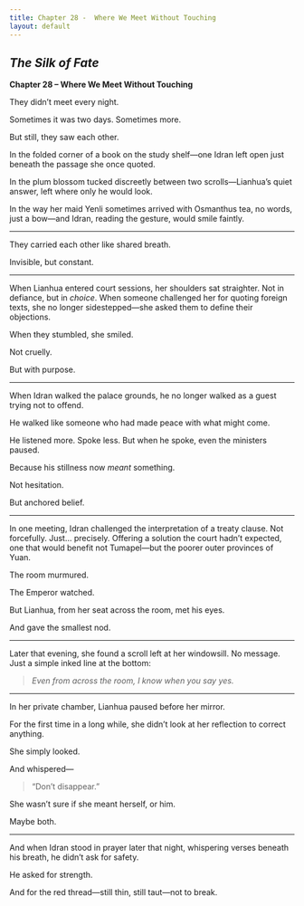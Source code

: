 ```yaml
---
title: Chapter 28 -  Where We Meet Without Touching
layout: default
---
```


## *The Silk of Fate*  
**Chapter 28 – Where We Meet Without Touching**

They didn’t meet every night.

Sometimes it was two days. Sometimes more.

But still, they saw each other.

In the folded corner of a book on the study shelf—one Idran left open just beneath the passage she once quoted.

In the plum blossom tucked discreetly between two scrolls—Lianhua’s quiet answer, left where only he would look.

In the way her maid Yenli sometimes arrived with Osmanthus tea, no words, just a bow—and Idran, reading the gesture, would smile faintly.

---

They carried each other like shared breath.

Invisible, but constant.

---

When Lianhua entered court sessions, her shoulders sat straighter. Not in defiance, but in *choice*. When someone challenged her for quoting foreign texts, she no longer sidestepped—she asked them to define their objections.

When they stumbled, she smiled.

Not cruelly.

But with purpose.

---

When Idran walked the palace grounds, he no longer walked as a guest trying not to offend.

He walked like someone who had made peace with what might come.

He listened more. Spoke less. But when he spoke, even the ministers paused.

Because his stillness now *meant* something.

Not hesitation.

But anchored belief.

---

In one meeting, Idran challenged the interpretation of a treaty clause. Not forcefully. Just… precisely. Offering a solution the court hadn’t expected, one that would benefit not Tumapel—but the poorer outer provinces of Yuan.

The room murmured.

The Emperor watched.

But Lianhua, from her seat across the room, met his eyes.

And gave the smallest nod.

---

Later that evening, she found a scroll left at her windowsill. No message. Just a simple inked line at the bottom:

> *Even from across the room, I know when you say yes.*

---

In her private chamber, Lianhua paused before her mirror.

For the first time in a long while, she didn’t look at her reflection to correct anything.

She simply looked.

And whispered—

> “Don’t disappear.”

She wasn’t sure if she meant herself, or him.

Maybe both.

---

And when Idran stood in prayer later that night, whispering verses beneath his breath, he didn’t ask for safety.

He asked for strength.

And for the red thread—still thin, still taut—not to break.